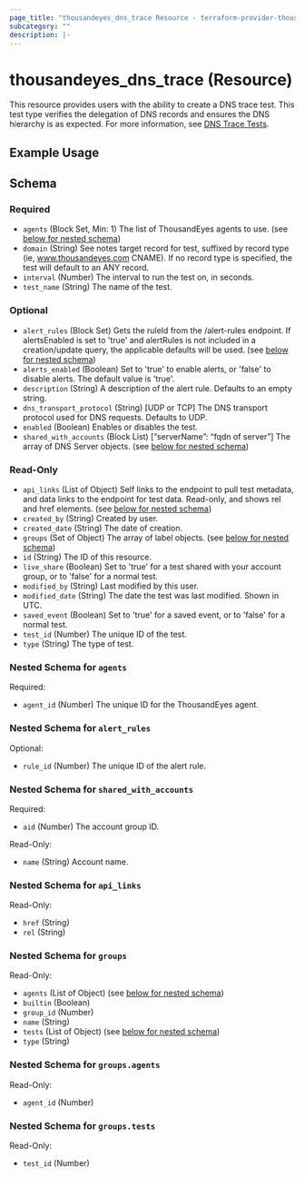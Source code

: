```yaml
---
page_title: "thousandeyes_dns_trace Resource - terraform-provider-thousandeyes"
subcategory: ""
description: |-
---
```


# thousandeyes_dns_trace (Resource)

This resource provides users with the ability to create a DNS trace test. This test type verifies the delegation of DNS records and ensures the DNS hierarchy is as expected. For more information, see [DNS Trace Tests](https://docs.thousandeyes.com/product-documentation/internet-and-wan-monitoring/tests#dns-trace-test).

## Example Usage

<!-- schema generated by tfplugindocs -->
## Schema

### Required

- `agents` (Block Set, Min: 1) The list of ThousandEyes agents to use. (see [below for nested schema](#nestedblock--agents))
- `domain` (String) See notes	target record for test, suffixed by record type (ie, www.thousandeyes.com CNAME). If no record type is specified, the test will default to an ANY record.
- `interval` (Number) The interval to run the test on, in seconds.
- `test_name` (String) The name of the test.

### Optional

- `alert_rules` (Block Set) Gets the ruleId from the /alert-rules endpoint. If alertsEnabled is set to 'true' and alertRules is not included in a creation/update query, the applicable defaults will be used. (see [below for nested schema](#nestedblock--alert_rules))
- `alerts_enabled` (Boolean) Set to 'true' to enable alerts, or 'false' to disable alerts. The default value is 'true'.
- `description` (String) A description of the alert rule. Defaults to an empty string.
- `dns_transport_protocol` (String) [UDP or TCP] The DNS transport protocol used for DNS requests. Defaults to UDP.
- `enabled` (Boolean) Enables or disables the test.
- `shared_with_accounts` (Block List) [“serverName”: “fqdn of server”] The array of DNS Server objects. (see [below for nested schema](#nestedblock--shared_with_accounts))

### Read-Only

- `api_links` (List of Object) Self links to the endpoint to pull test metadata, and data links to the endpoint for test data. Read-only, and shows rel and href elements. (see [below for nested schema](#nestedatt--api_links))
- `created_by` (String) Created by user.
- `created_date` (String) The date of creation.
- `groups` (Set of Object) The array of label objects. (see [below for nested schema](#nestedatt--groups))
- `id` (String) The ID of this resource.
- `live_share` (Boolean) Set to 'true' for a test shared with your account group, or to 'false' for a normal test.
- `modified_by` (String) Last modified by this user.
- `modified_date` (String) The date the test was last modified. Shown in UTC.
- `saved_event` (Boolean) Set to 'true' for a saved event, or to 'false' for a normal test.
- `test_id` (Number) The unique ID of the test.
- `type` (String) The type of test.

<a id="nestedblock--agents"></a>
### Nested Schema for `agents`

Required:

- `agent_id` (Number) The unique ID for the ThousandEyes agent.


<a id="nestedblock--alert_rules"></a>
### Nested Schema for `alert_rules`

Optional:

- `rule_id` (Number) The unique ID of the alert rule.


<a id="nestedblock--shared_with_accounts"></a>
### Nested Schema for `shared_with_accounts`

Required:

- `aid` (Number) The account group ID.

Read-Only:

- `name` (String) Account name.


<a id="nestedatt--api_links"></a>
### Nested Schema for `api_links`

Read-Only:

- `href` (String)
- `rel` (String)


<a id="nestedatt--groups"></a>
### Nested Schema for `groups`

Read-Only:

- `agents` (List of Object) (see [below for nested schema](#nestedobjatt--groups--agents))
- `builtin` (Boolean)
- `group_id` (Number)
- `name` (String)
- `tests` (List of Object) (see [below for nested schema](#nestedobjatt--groups--tests))
- `type` (String)

<a id="nestedobjatt--groups--agents"></a>
### Nested Schema for `groups.agents`

Read-Only:

- `agent_id` (Number)


<a id="nestedobjatt--groups--tests"></a>
### Nested Schema for `groups.tests`

Read-Only:

- `test_id` (Number)


